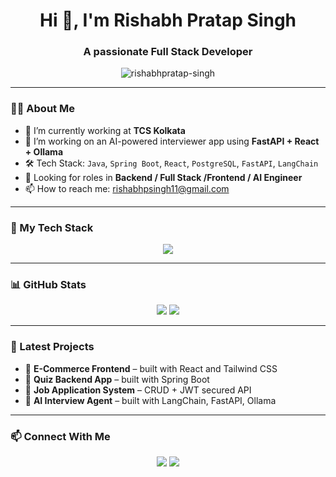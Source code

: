 <h1 align="center">Hi 👋, I'm Rishabh Pratap Singh</h1>
<h3 align="center">A passionate Full Stack Developer </h3>

<p align="center">
  <img src="https://komarev.com/ghpvc/?username=rishabhpratap-singh&label=Profile%20views&color=0e75b6&style=flat" alt="rishabhpratap-singh" />
</p>

---

### 👨‍💻 About Me
- 🌱 I’m currently working at **TCS Kolkata**
- 🔭 I’m working on an AI-powered interviewer app using **FastAPI + React + Ollama**
- 🛠️ Tech Stack: `Java`, `Spring Boot`, `React`, `PostgreSQL`, `FastAPI`, `LangChain`
- 💼 Looking for roles in **Backend / Full Stack /Frontend / AI Engineer**
- 📫 How to reach me: [rishabhpsingh11@gmail.com](mailto:rishabhpsingh11@gmail.com)

---

### 🧰 My Tech Stack

<p align="center">
  <img src="https://skillicons.dev/icons?i=java,spring,react,postgres,py,fastapi,html,css,js,git" />
</p>

---

### 📊 GitHub Stats

<p align="center">
  <img src="https://github-readme-stats.vercel.app/api?username=rishabhpratap-singh&show_icons=true&theme=tokyonight" />
  <img src="https://github-readme-streak-stats.herokuapp.com/?user=rishabhpratap-singh&theme=tokyonight" />
</p>

---

### 🧠 Latest Projects
- 🛒 **E-Commerce Frontend** – built with React and Tailwind CSS
- 🎯 **Quiz Backend App** – built with Spring Boot
- 📄 **Job Application System** – CRUD + JWT secured API
- 🤖 **AI Interview Agent** – built with LangChain, FastAPI, Ollama

---

### 📫 Connect With Me

<p align="center">
  <a href="https://www.linkedin.com/in/rishabh-pratap-singh-38b87b201/"><img src="https://img.shields.io/badge/-LinkedIn-blue?style=flat-square&logo=Linkedin&logoColor=white"/></a>
  <a href="mailto:your@email.com"><img src="https://img.shields.io/badge/-Gmail-red?style=flat-square&logo=Gmail&logoColor=white"/></a>
</p>
